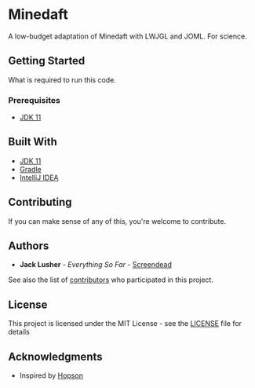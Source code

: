 # Minedaft

A low-budget adaptation of Minedaft with LWJGL and JOML. For science.

## Getting Started

What is required to run this code.

### Prerequisites

* [JDK 11](https://www.oracle.com/technetwork/java/javase/downloads/jdk11-downloads-5066655.html)

## Built With

* [JDK 11](https://www.oracle.com/technetwork/java/javase/downloads/jdk11-downloads-5066655.html)
* [Gradle](https://gradle.org/install/)
* [IntelliJ IDEA](https://www.jetbrains.com/idea/download/)

## Contributing

If you can make sense of any of this, you're welcome to contribute. 

## Authors

* **Jack Lusher** - *Everything So Far* - [Screendead](https://github.com/Screendead)

See also the list of [contributors](https://github.com/Screendead/Minedaft/contributors) who participated in this project.

## License

This project is licensed under the MIT License - see the [LICENSE](LICENSE) file for details

## Acknowledgments

* Inspired by [Hopson](https://www.youtube.com/channel/UCeQhZOvNKSBRU0Mdg7V44wA/featured?&ab_channel=Hopson)
